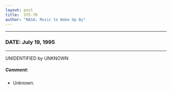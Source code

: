 ```yaml
---
layout: post
title:  STS-70
author: "NASA: Music to Wake Up By"
---
```


----
### DATE: July 19, 1995
----
UNIDENTIFIED by UNKNOWN

##### Comment:
* Unknown.
